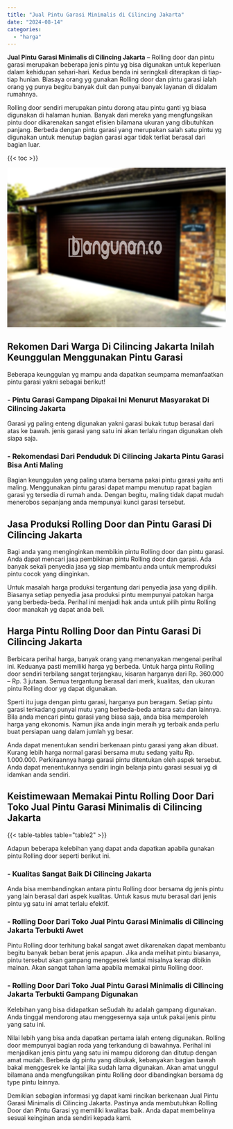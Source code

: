 ```yaml
---
title: "Jual Pintu Garasi Minimalis di Cilincing Jakarta"
date: "2024-08-14"
categories: 
  - "harga"
---
```


**Jual Pintu Garasi Minimalis di Cilincing Jakarta** – Rolling door dan pintu garasi merupakan beberapa jenis pintu yg bisa digunakan untuk keperluan dalam kehidupan sehari-hari. Kedua benda ini seringkali diterapkan di tiap-tiap hunian. Biasaya orang yg gunakan Rolling door dan pintu garasi ialah orang yg punya begitu banyak duit dan punyai banyak layanan di didalam rumahnya.

Rolling door sendiri merupakan pintu dorong atau pintu ganti yg biasa digunakan di halaman hunian. Banyak dari mereka yang mengfungsikan pintu door dikarenakan sangat efisien bilamana ukuran yang dibutuhkan panjang. Berbeda dengan pintu garasi yang merupakan salah satu pintu yg digunakan untuk menutup bagian garasi agar tidak terliat berasal dari bagian luar.

{{< toc >}}

![Jual Pintu Garasi Minimalis di Cilincing Jakarta](/images/pintu-garasi-53.png)

## Rekomen Dari Warga Di Cilincing Jakarta Inilah Keunggulan Menggunakan Pintu Garasi

Beberapa keunggulan yg mampu anda dapatkan seumpama memanfaatkan pintu garasi yakni sebagai berikut!

### \- Pintu Garasi Gampang Dipakai Ini Menurut Masyarakat Di Cilincing Jakarta

Garasi yg paling enteng digunakan yakni garasi bukak tutup berasal dari atas ke bawah. jenis garasi yang satu ini akan terlalu ringan digunakan oleh siapa saja.

### \- Rekomendasi Dari Penduduk Di Cilincing Jakarta Pintu Garasi Bisa Anti Maling

Bagian keunggulan yang paling utama bersama pakai pintu garasi yaitu anti maling. Menggunakan pintu garasi dapat mampu menutup rapat bagian garasi yg tersedia di rumah anda. Dengan begitu, maling tidak dapat mudah menerobos sepanjang anda mempunyai kunci garasi tersebut.

## Jasa Produksi Rolling Door dan Pintu Garasi Di Cilincing Jakarta

Bagi anda yang menginginkan membikin pintu Rolling door dan pintu garasi. Anda dapat mencari jasa pembikinan pintu Rolling door dan garasi. Ada banyak sekali penyedia jasa yg siap membantu anda untuk memproduksi pintu cocok yang diinginkan.

Untuk masalah harga produksi tergantung dari penyedia jasa yang dipilih. Biasanya setiap penyedia jasa produksi pintu mempunyai patokan harga yang berbeda-beda. Perihal ini menjadi hak anda untuk pilih pintu Rolling door manakah yg dapat anda beli.

## Harga Pintu Rolling Door dan Pintu Garasi Di Cilincing Jakarta

Berbicara perihal harga, banyak orang yang menanyakan mengenai perihal ini. Keduanya pasti memiliki harga yg berbeda. Untuk harga pintu Rolling door sendiri terbilang sangat terjangkau, kisaran harganya dari Rp. 360.000 – Rp. 3 jutaan. Semua tergantung berasal dari merk, kualitas, dan ukuran pintu Rolling door yg dapat digunakan.

Sperti itu juga dengan pintu garasi, harganya pun beragam. Setiap pintu garasi terkadang punyai mutu yang berbeda-beda antara satu dan lainnya. Bila anda mencari pintu garasi yang biasa saja, anda bisa memperoleh harga yang ekonomis. Namun jika anda ingin meraih yg terbaik anda perlu buat persiapan uang dalam jumlah yg besar.

Anda dapat menentukan sendiri berkenaan pintu garasi yang akan dibuat. Kurang lebih harga normal garasi bersama mutu sedang yaitu Rp. 1.000.000. Perkiraannya harga garasi pintu ditentukan oleh aspek tersebut. Anda dapat menentukannya sendiri ingin belanja pintu garasi sesuai yg di idamkan anda sendiri.

## Keistimewaan Memakai Pintu Rolling Door Dari Toko Jual Pintu Garasi Minimalis di Cilincing Jakarta

{{< table-tables table="table2" >}}

Adapun beberapa kelebihan yang dapat anda dapatkan apabila gunakan pintu Rolling door seperti berikut ini.

### \- Kualitas Sangat Baik Di Cilincing Jakarta

Anda bisa membandingkan antara pintu Rolling door bersama dg jenis pintu yang lain berasal dari aspek kualitas. Untuk kasus mutu berasal dari jenis pintu yg satu ini amat terlalu efektif.

### \- Rolling Door Dari Toko Jual Pintu Garasi Minimalis di Cilincing Jakarta Terbukti Awet

Pintu Rolling door terhitung bakal sangat awet dikarenakan dapat membantu begitu banyak beban berat jenis apapun. Jika anda melihat pintu biasanya, pintu tersebut akan gampang menggesrek lantai misalnya kerap dibikin mainan. Akan sangat tahan lama apabila memakai pintu Rolling door.

### \- Rolling Door Dari Toko Jual Pintu Garasi Minimalis di Cilincing Jakarta Terbukti Gampang Digunakan

Kelebihan yang bisa didapatkan seSudah itu adalah gampang digunakan. Anda tinggal mendorong atau menggesernya saja untuk pakai jenis pintu yang satu ini.

Nilai lebih yang bisa anda dapatkan pertama ialah enteng digunakan. Rolling door mempunyai bagian roda yang terkandung di bawahnya. Perihal ini menjadikan jenis pintu yang satu ini mampu didorong dan ditutup dengan amat mudah. Berbeda dg pintu yang dibukak, kebanyakan bagian bawah bakal menggesrek ke lantai jika sudah lama digunakan. Akan amat unggul bilamana anda mengfungsikan pintu Rolling door dibandingkan bersama dg type pintu lainnya.

Demikian sebagian informasi yg dapat kami rincikan berkenaan Jual Pintu Garasi Minimalis di Cilincing Jakarta. Pastinya anda membutuhkan Rolling Door dan Pintu Garasi yg memiliki kwalitas baik. Anda dapat membelinya sesuai keinginan anda sendiri kepada kami.
